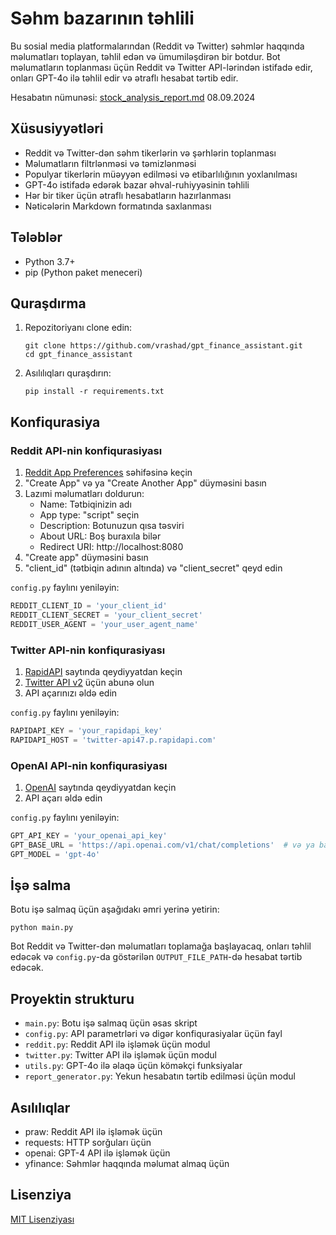 # Səhm bazarının təhlili

Bu sosial media platformalarından (Reddit və Twitter) səhmlər haqqında məlumatları toplayan, təhlil edən və ümumiləşdirən bir botdur. Bot məlumatların toplanması üçün Reddit və Twitter API-lərindən istifadə edir, onları GPT-4o ilə təhlil edir və ətraflı hesabat tərtib edir.

Hesabatın nümunəsi: [stock_analysis_report.md](https://github.com/vrashad/gpt_finance_assistant/blob/main/stock_analysis_report.md) 08.09.2024

## Xüsusiyyətləri

- Reddit və Twitter-dən səhm tikerlərin və şərhlərin toplanması
- Məlumatların filtrlənməsi və təmizlənməsi
- Populyar tikerlərin müəyyən edilməsi və etibarlılığının yoxlanılması
- GPT-4o istifadə edərək bazar əhval-ruhiyyəsinin təhlili
- Hər bir tiker üçün ətraflı hesabatların hazırlanması
- Nəticələrin Markdown formatında saxlanması

## Tələblər

- Python 3.7+
- pip (Python paket meneceri)

## Quraşdırma

1. Repozitoriyanı clone edin:
   ```
   git clone https://github.com/vrashad/gpt_finance_assistant.git
   cd gpt_finance_assistant
   ```

2. Asılılıqları quraşdırın:
   ```
   pip install -r requirements.txt
   ```

## Konfiqurasiya

### Reddit API-nin konfiqurasiyası

1. [Reddit App Preferences](https://ssl.reddit.com/prefs/apps) səhifəsinə keçin
2. "Create App" və ya "Create Another App" düyməsini basın
3. Lazımi məlumatları doldurun:
   - Name: Tətbiqinizin adı
   - App type: "script" seçin
   - Description: Botunuzun qısa təsviri
   - About URL: Boş buraxıla bilər
   - Redirect URI: http://localhost:8080
4. "Create app" düyməsini basın
5. "client_id" (tətbiqin adının altında) və "client_secret" qeyd edin

`config.py` faylını yeniləyin:
```python
REDDIT_CLIENT_ID = 'your_client_id'
REDDIT_CLIENT_SECRET = 'your_client_secret'
REDDIT_USER_AGENT = 'your_user_agent_name'
```

### Twitter API-nin konfiqurasiyası

1. [RapidAPI](https://rapidapi.com/) saytında qeydiyyatdan keçin
2. [Twitter API v2](https://rapidapi.com/restocked-gAGxip8a_/api/twitter-api47) üçün abunə olun
3. API açarınızı əldə edin

`config.py` faylını yeniləyin:
```python
RAPIDAPI_KEY = 'your_rapidapi_key'
RAPIDAPI_HOST = 'twitter-api47.p.rapidapi.com'
```

### OpenAI API-nin konfiqurasiyası

1. [OpenAI](https://openai.com/) saytında qeydiyyatdan keçin
2. API açarı əldə edin

`config.py` faylını yeniləyin:
```python
GPT_API_KEY = 'your_openai_api_key'
GPT_BASE_URL = 'https://api.openai.com/v1/chat/completions'  # və ya başqa URL istifadə edirsinizsə
GPT_MODEL = 'gpt-4o'
```

## İşə salma

Botu işə salmaq üçün aşağıdakı əmri yerinə yetirin:

```
python main.py
```

Bot Reddit və Twitter-dən məlumatları toplamağa başlayacaq, onları təhlil edəcək və `config.py`-da göstərilən `OUTPUT_FILE_PATH`-də hesabat tərtib edəcək.

## Proyektin strukturu

- `main.py`: Botu işə salmaq üçün əsas skript
- `config.py`: API parametrləri və digər konfiqurasiyalar üçün fayl
- `reddit.py`: Reddit API ilə işləmək üçün modul
- `twitter.py`: Twitter API ilə işləmək üçün modul
- `utils.py`: GPT-4o ilə əlaqə üçün köməkçi funksiyalar
- `report_generator.py`: Yekun hesabatın tərtib edilməsi üçün modul

## Asılılıqlar

- praw: Reddit API ilə işləmək üçün
- requests: HTTP sorğuları üçün
- openai: GPT-4 API ilə işləmək üçün
- yfinance: Səhmlər haqqında məlumat almaq üçün


## Lisenziya

[MIT Lisenziyası](LICENSE)
